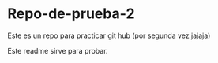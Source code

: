 Repo-de-prueba-2
================

Este es un repo para practicar git hub (por segunda vez jajaja)

Este readme sirve para probar.
